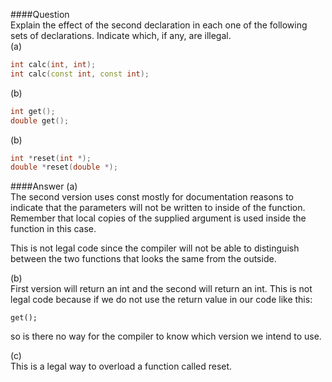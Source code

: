 ####Question  
Explain the effect of the second declaration in each one of the following sets of declarations. Indicate which, if any, are illegal.  
(a)  
```cpp
int calc(int, int);
int calc(const int, const int);
```
(b)  
```cpp
int get();
double get();
```
(b)  
```cpp
int *reset(int *);
double *reset(double *);
```
####Answer
(a)  
The second version uses const mostly for documentation reasons to indicate that the parameters will not be written to inside of the function. Remember that local copies of the supplied argument is used inside the function in this case.  

This is not legal code since the compiler will not be able to distinguish between the two functions that looks the same from the outside.  

(b)  
First version will return an int and the second will return an int. This is not legal code because if we do not use the return value in our code like this:
```
get();
```
so is there no way for the compiler to know which version we intend to use.  

(c)  
This is a legal way to overload a function called reset.

